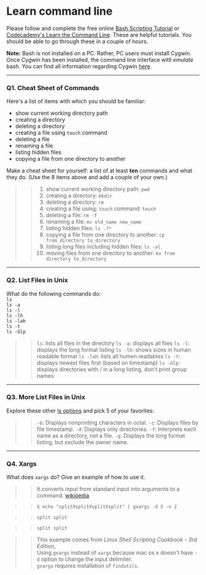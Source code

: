 # Learn command line

Please follow and complete the free online [Bash Scripting Tutorial](https://ryanstutorials.net/bash-scripting-tutorial/) or [Codecademy's Learn the Command Line](https://www.codecademy.com/learn/learn-the-command-line). These are helpful tutorials. You should be able to go through these in a couple of hours.

**Note:** Bash is not installed on a PC. Rather, PC users must install Cygwin. Once Cygwin has been installed, the command line interface witll _emulate_ bash. You can find all information regarding Cygwin [here](https://www.cygwin.com/).

---

### Q1.  Cheat Sheet of Commands  

Here's a list of items with which you should be familiar:  
* show current working directory path
* creating a directory
* deleting a directory
* creating a file using `touch` command
* deleting a file
* renaming a file
* listing hidden files
* copying a file from one directory to another

Make a cheat sheet for yourself: a list of at least **ten** commands and what they do.  (Use the 8 items above and add a couple of your own.)  

>> 1. show current working directory path: `pwd`
>> 2. creating a directory: `mkdir`
>> 3. deleting a directory: `rm`
>> 4. creating a file using: `touch` command: `touch`
>> 5. deleting a file: `rm -f`
>> 6. renaming a file: `mv old_name new_name`
>> 7. listing hidden files: `ls .?*`
>> 8. copying a file from one directory to another: `cp from_directory to_directory`
>> 9. listing long files including hidden files: `ls -al`
>> 0. moving files from one directory to another: `mv from directory to_directory`

---

### Q2.  List Files in Unix   

What do the following commands do:  
`ls`  
`ls -a`  
`ls -l`  
`ls -lh`  
`ls -lah`  
`ls -t`  
`ls -Glp`  

>> `ls`: lists all files in the directory
>> `ls -a`: displays all files
>> `ls -l`: displays the long format listing
>> `ls -lh`: shows sizes in human readable format
>> `ls -lah`: lists all humen readables
>> `ls -t`: displays newest files first (based on timestamp)
>> `ls -Glp`: displays directories with / in a long listing, don't print group names

---

### Q3.  More List Files in Unix  

Explore these other [ls options](http://www.techonthenet.com/unix/basic/ls.php) and pick 5 of your favorites:

>> `-b`: Displays nonprinting characters in octal.
>> `-c`: Displays files by file timestamp.
>> `-d`: Displays only directories.
>> `-f`: Interprets each name as a directory, not a file.
>> `-g`: Displays the long format listing, but exclude the owner name.

---

### Q4.  Xargs   

What does `xargs` do? Give an example of how to use it.

>> It converts input from standard input into arguments to a command. [wikipedia](https://en.wikipedia.org/wiki/Xargs 'xargs')

>> `$ echo "splitXsplitXsplitXsplit" | gxargs -d X -n 2`

>> `split split`

>> `split split`

>> This example comes from _Linux Shell Scripting Cookbook - 3rd Edition_,  
>> Using `gxargs` instead of `xargs` because mac os x doesn't have `-d` option to change the input delimiter.  
>> `gxargs` requires installation of `findutils`. 

 


